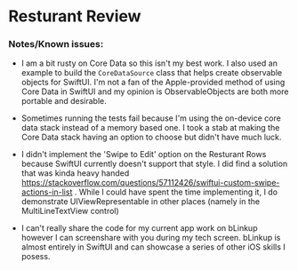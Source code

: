 # Resturant Review

### Notes/Known issues:
* I am a bit rusty on Core Data so this isn't my best work. I also used an example to build the `CoreDataSource` class that helps create observable objects for SwiftUI. I'm not a fan of the Apple-provided method of using Core Data in SwiftUI and my opinion is ObservableObjects are both more portable and desirable.

* Sometimes running the tests fail because I'm using the on-device core data stack instead of a memory based one. I took a stab at making the Core Data stack having an option to choose but didn't have much luck.

* I didn't implement the 'Swipe to Edit' option on the Resturant Rows because SwiftUI currently doesn't support that style. I did find a solution that was kinda heavy handed https://stackoverflow.com/questions/57112426/swiftui-custom-swipe-actions-in-list . While I could have spent the time implementing it, I do demonstrate UIViewRepresentable in other places (namely in the MultiLineTextView control)

* I can't really share the code for my current app work on bLinkup however I can screenshare with you during my tech screen. bLinkup is almost entirely in SwiftUI and can showcase a series of other iOS skills I posess.
